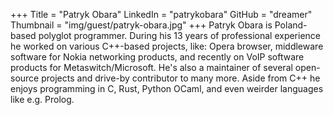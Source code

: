 +++
Title = "Patryk Obara"
LinkedIn = "patrykobara"
GitHub = "dreamer"
Thumbnail = "img/guest/patryk-obara.jpg"
+++
Patryk Obara is Poland-based polyglot programmer. During his 13 years of professional experience he worked on various C++-based projects, like: Opera browser, middleware software for Nokia networking products, and recently on VoIP software products for Metaswitch/Microsoft. He's also a maintainer of several open-source projects and drive-by contributor to many more. Aside from C++ he enjoys programming in C, Rust, Python OCaml, and even weirder languages like e.g. Prolog.
